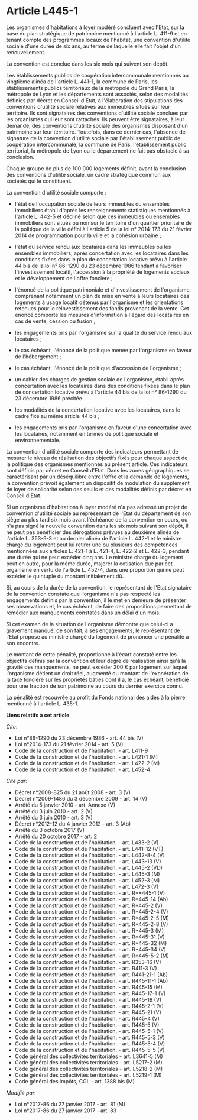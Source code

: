 # Article L445-1

Les organismes d'habitations à loyer modéré concluent avec l'Etat, sur la base du plan stratégique de patrimoine mentionné à
l'article L. 411-9 et en tenant compte des programmes locaux de l'habitat, une convention d'utilité sociale d'une durée de
six ans, au terme de laquelle elle fait l'objet d'un renouvellement. 

La convention est conclue dans les six mois qui suivent son dépôt. 

Les établissements publics de coopération intercommunale mentionnés au vingtième alinéa de l'article L. 441-1, la commune de
Paris, les établissements publics territoriaux de la métropole du Grand Paris, la métropole de Lyon et les départements sont
associés, selon des modalités définies par décret en Conseil d'Etat, à l'élaboration des stipulations des conventions
d'utilité sociale relatives aux immeubles situés sur leur territoire. Ils sont signataires des conventions d'utilité sociale
conclues par les organismes qui leur sont rattachés. Ils peuvent être signataires, à leur demande, des conventions d'utilité
sociale des organismes disposant d'un patrimoine sur leur territoire. Toutefois, dans ce dernier cas, l'absence de signature
de la convention d'utilité sociale par l'établissement public de coopération intercommunale, la commune de Paris,
l'établissement public territorial, la métropole de Lyon ou le département ne fait pas obstacle à sa conclusion. 

Chaque groupe de plus de 100 000 logements définit, avant la conclusion des conventions d'utilité sociale, un cadre
stratégique commun aux sociétés qui le constituent. 

La convention d'utilité sociale comporte :

- l'état de l'occupation sociale de leurs immeubles ou ensembles immobiliers établi d'après les renseignements statistiques
mentionnés à l'article L. 442-5 et décliné selon que ces immeubles ou ensembles immobiliers sont situés ou non sur le
territoire d'un quartier prioritaire de la politique de la ville défini à l'article 5 de la loi n° 2014-173 du 21 février
2014 de programmation pour la ville et la cohésion urbaine ;

- l'état du service rendu aux locataires dans les immeubles ou les ensembles immobiliers, après concertation avec les
locataires dans les conditions fixées dans le plan de concertation locative prévu à l'article 44 bis de la loi n° 86-1290 du
23 décembre 1986 tendant à favoriser l'investissement locatif, l'accession à la propriété de logements sociaux et le
développement de l'offre foncière ;

- l'énoncé de la politique patrimoniale et d'investissement de l'organisme, comprenant notamment un plan de mise en vente à
leurs locataires des logements à usage locatif détenus par l'organisme et les orientations retenues pour le réinvestissement
des fonds provenant de la vente. Cet énoncé comporte les mesures d'information à l'égard des locataires en cas de vente,
cession ou fusion ;

- les engagements pris par l'organisme sur la qualité du service rendu aux locataires ;

- le cas échéant, l'énoncé de la politique menée par l'organisme en faveur de l'hébergement ;

- le cas échéant, l'énoncé de la politique d'accession de l'organisme ;

- un cahier des charges de gestion sociale de l'organisme, établi après concertation avec les locataires dans des conditions
fixées dans le plan de concertation locative prévu à l'article 44 bis de la loi n° 86-1290 du 23 décembre 1986 précitée.

- les modalités de la concertation locative avec les locataires, dans le cadre fixé au même article 44 bis ;

- les engagements pris par l'organisme en faveur d'une concertation avec les locataires, notamment en termes de politique
sociale et environnementale. 

La convention d'utilité sociale comporte des indicateurs permettant de mesurer le niveau de réalisation des objectifs fixés
pour chaque aspect de la politique des organismes mentionnés au présent article. Ces indicateurs sont définis par décret en
Conseil d'Etat. Dans les zones géographiques se caractérisant par un déséquilibre entre l'offre et la demande de logements,
la convention prévoit également un dispositif de modulation du supplément de loyer de solidarité selon des seuils et des
modalités définis par décret en Conseil d'Etat. 

Si un organisme d'habitations à loyer modéré n'a pas adressé un projet de convention d'utilité sociale au représentant de
l'Etat du département de son siège au plus tard six mois avant l'échéance de la convention en cours, ou n'a pas signé la
nouvelle convention dans les six mois suivant son dépôt, il ne peut pas bénéficier des dérogations prévues au deuxième alinéa
de l'article L. 353-9-3 et au dernier alinéa de l'article L. 442-1 et le ministre chargé du logement peut lui retirer une ou
plusieurs des compétences mentionnées aux articles L. 421-1 à L. 421-4, 
L. 422-2 et L. 422-3, pendant une durée qui ne peut excéder cinq ans. Le ministre chargé du logement peut en outre, pour la
même durée, majorer la cotisation due par cet organisme en vertu de l'article L. 452-4, dans une proportion qui ne peut
excéder le quintuple du montant initialement dû. 

Si, au cours de la durée de la convention, le représentant de l'Etat signataire de la convention constate que l'organisme n'a
pas respecté les engagements définis par la convention, il le met en demeure de présenter ses observations et, le cas
échéant, de faire des propositions permettant de remédier aux manquements constatés dans un délai d'un mois. 

Si cet examen de la situation de l'organisme démontre que celui-ci a gravement manqué, de son fait, à ses engagements, le
représentant de l'Etat propose au ministre chargé du logement de prononcer une pénalité à son encontre. 

Le montant de cette pénalité, proportionné à l'écart constaté entre les objectifs définis par la convention et leur degré de
réalisation ainsi qu'à la gravité des manquements, ne peut excéder 200 € par logement sur lequel l'organisme détient un droit
réel, augmenté du montant de l'exonération de la taxe foncière sur les propriétés bâties dont il a, le cas échéant, bénéficié
pour une fraction de son patrimoine au cours du dernier exercice connu. 

La pénalité est recouvrée au profit du Fonds national des aides à la pierre mentionné à l'article L. 435-1.

**Liens relatifs à cet article**

_Cite_:

  - Loi n°86-1290 du 23 décembre 1986 - art. 44 bis (V)
  - Loi n°2014-173 du 21 février 2014 - art. 5 (V)
  - Code de la construction et de l'habitation. - art. L411-9
  - Code de la construction et de l'habitation. - art. L421-1 (M)
  - Code de la construction et de l'habitation. - art. L422-2 (M)
  - Code de la construction et de l'habitation. - art. L452-4

_Cité par_:

  - Décret n°2008-825 du 21 août 2008 - art. 3 (V)
  - Décret n°2009-1486 du 3 décembre 2009 - art. 14 (V)
  - Arrêté du 5 janvier 2010 - art. Annexe (V)
  - Arrêté du 3 juin 2010 - art. 2 (V)
  - Arrêté du 3 juin 2010 - art. 3 (V)
  - Décret n°2012-12 du 4 janvier 2012 - art. 3 (Ab)
  - Arrêté du 3 octobre 2017 (V)
  - Arrêté du 20 octobre 2017 - art. 2
  - Code de la construction et de l'habitation. - art. L433-2 (V)
  - Code de la construction et de l'habitation. - art. L441-12 (VT)
  - Code de la construction et de l'habitation. - art. L442-8-4 (V)
  - Code de la construction et de l'habitation. - art. L443-13 (V)
  - Code de la construction et de l'habitation. - art. L445-2 (VD)
  - Code de la construction et de l'habitation. - art. L445-3 (M)
  - Code de la construction et de l'habitation. - art. L452-3 (M)
  - Code de la construction et de l'habitation. - art. L472-3 (V)
  - Code de la construction et de l'habitation. - art. R**445-1 (V)
  - Code de la construction et de l'habitation. - art. R*445-14 (Ab)
  - Code de la construction et de l'habitation. - art. R*445-2 (V)
  - Code de la construction et de l'habitation. - art. R*445-2-4 (V)
  - Code de la construction et de l'habitation. - art. R*445-2-5 (M)
  - Code de la construction et de l'habitation. - art. R*445-2-8 (V)
  - Code de la construction et de l'habitation. - art. R*445-3 (M)
  - Code de la construction et de l'habitation. - art. R*445-31 (V)
  - Code de la construction et de l'habitation. - art. R*445-32 (M)
  - Code de la construction et de l'habitation. - art. R*445-34 (V)
  - Code de la construction et de l'habitation. - art. R*445-5-2 (M)
  - Code de la construction et de l'habitation. - art. R353-16 (V)
  - Code de la construction et de l'habitation. - art. R411-3 (V)
  - Code de la construction et de l'habitation. - art. R441-21-1 (Ab)
  - Code de la construction et de l'habitation. - art. R445-11-1 (Ab)
  - Code de la construction et de l'habitation. - art. R445-15 (M)
  - Code de la construction et de l'habitation. - art. R445-17-1 (V)
  - Code de la construction et de l'habitation. - art. R445-18 (V)
  - Code de la construction et de l'habitation. - art. R445-2-1 (V)
  - Code de la construction et de l'habitation. - art. R445-21 (V)
  - Code de la construction et de l'habitation. - art. R445-4 (V)
  - Code de la construction et de l'habitation. - art. R445-5 (V)
  - Code de la construction et de l'habitation. - art. R445-5-1 (V)
  - Code de la construction et de l'habitation. - art. R445-5-3 (V)
  - Code de la construction et de l'habitation. - art. R445-5-4 (V)
  - Code de la construction et de l'habitation. - art. R445-5-5 (V)
  - Code général des collectivités territoriales - art. L3641-5 (M)
  - Code général des collectivités territoriales - art. L5217-2 (M)
  - Code général des collectivités territoriales - art. L5218-2 (M)
  - Code général des collectivités territoriales - art. L5219-1 (M)
  - Code général des impôts, CGI. - art. 1388 bis (M)

_Modifié par_:

  - Loi n°2017-86 du 27 janvier 2017 - art. 81 (M)
  - Loi n°2017-86 du 27 janvier 2017 - art. 83
